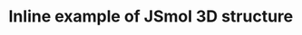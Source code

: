 # Inline example of JSmol 3D structure
<script type="text/javascript" src="src/JSmol.min.js"></script>
<script type="text/javascript">
 Info = {
      script:
          "set antialiasDisplay true;load cholesterol-3D.sdf;cartoon on;color cartoon structure;rotate z 118.48; rotate y 117.66; rotate z -47.64;;",
      width:350,      
      height:200,      
      j2sPath: "src/j2s",
      disableJ2SLoadMonitor: false,
      isableInitialConsole: true
 };
</script>

<script>
      Jmol.getApplet("JmolAppletA", Info);
</script>